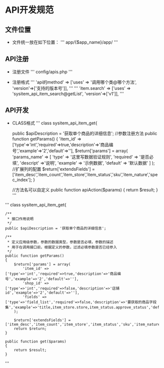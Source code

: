 # API开发规范

## 文件位置
- 文件统一放在如下位置：
'''
  app/{$app_name}/app/
'''

## API注册
- 注册文件
'''
  config/apis.php
'''

- 注册格式
'''
    'api的method' => ['uses' => '调用哪个类@哪个方法', 'version'=>['支持的版本号']],
'''
'''
    'item.search' => ['uses' => 'sysitem_api_item_search@getList', 'version'=>['v1']],
'''

## API开发
- CLASS格式
'''
class sysitem_api_item_get{

    public $apiDescription = '获取单个商品的详细信息';
    //参数注册方法
    public function getParams()
    {
        'item_id' => ['type'=>'int','required'=>true,'description'=>'商品编号','example'=>'2','default'=>''],
        $return['params'] = array(
            'params_name' => [
                'type' => '这里写数据验证规则',
                'required' => '是否必填',
                'descript' =>'说明',
                'example' => '示例数据',
                'default' => '默认数据'
            ]
        );
        //扩展列的配置
        $return['extendsFields'] = ['item_desc','item_count','item_store','item_status','sku','item_nature','spec_index'];
    }

    //方法名可以自定义
    public function apiAction($params)
    {
        return $result;
    }
'''

'''
class sysitem_api_item_get{

    /**
     * 接口作用说明
     */
    public $apiDescription = '获取单个商品的详细信息';

    /**
     * 定义应用级参数，参数的数据类型，参数是否必填，参数的描述
     * 用于在调用接口前，根据定义的参数，过滤必填参数是否已经参入
     */
    public function getParams()
    {
        $return['params'] = array(
            'item_id' => ['type'=>'int','required'=>true,'description'=>'商品编号','example'=>'2','default'=>''],
            'shop_id' => ['type'=>'int','required'=>false,'description'=>'店铺id','example'=>'2','default'=>''],
            'fields' => ['type'=>'field_list','required'=>false,'description'=>'要获取的商品字段集','example'=>'title,item_store.store,item_status.approve_status','default'=>''],
        );

        $return['extendsFields'] = ['item_desc','item_count','item_store','item_status','sku','item_nature','spec_index'];
        return $return;
    }

    public function get($params)
    {
        return $result;
    }

'''
